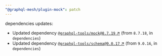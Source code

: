 ```yaml
---
"@graphql-mesh/plugin-mock": patch
---
```

dependencies updates:
  - Updated dependency [`@graphql-tools/mock@8.7.19` ↗︎](https://www.npmjs.com/package/@graphql-tools/mock/v/8.7.19) (from `8.7.18`, in `dependencies`)
  - Updated dependency [`@graphql-tools/schema@9.0.17` ↗︎](https://www.npmjs.com/package/@graphql-tools/schema/v/9.0.17) (from `9.0.16`, in `dependencies`)
